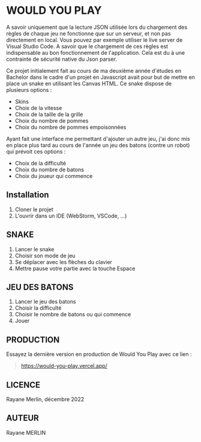 # WOULD YOU PLAY

A savoir uniquement que la lecture JSON utilisée lors du chargement des règles de chaque jeu ne fonctionne que sur un serveur, et non pas directement en local. Vous pouvez par exemple utiliser le live server de Visual Studio Code. A savoir que le chargement de ces règles est indispensable au bon fonctionnement de l'application.
Cela est du à une contrainte de sécurité native du Json parser.

Ce projet initialement fait au cours de ma deuxième année d'études en Bachelor dans le cadre d'un projet en Javascript avait pour but de mettre en place un snake en utilisant les Canvas HTML. Ce snake dispose de plusieurs options :

- Skins
- Choix de la vitesse
- Choix de la taille de la grille
- Choix du nombre de pommes
- Choix du nombre de pommes empoisonnées

Ayant fait une interface me permettant d'ajouter un autre jeu, j'ai donc mis en place plus tard au cours de l'année un jeu des batons (contre un robot) qui prévoit ces options :
- Choix de la difficulté
- Choix du nombre de batons
- Choix du joueur qui commence

## Installation

1. Cloner le projet
2. L'ouvrir dans un IDE (WebStorm, VSCode, ...)

## SNAKE

1. Lancer le snake
2. Choisir son mode de jeu
3. Se déplacer avec les flèches du clavier
4. Mettre pause votre partie avec la touche Espace

## JEU DES BATONS

1. Lancer le jeu des batons
2. Choisir la difficulté
3. Choisir le nombre de batons ou qui commence
4. Jouer

## PRODUCTION

Essayez la dernière version en production de Would You Play avec ce lien : 
> https://would-you-play.vercel.app/

## LICENCE

Rayane Merlin, décembre 2022

## AUTEUR

Rayane MERLIN
